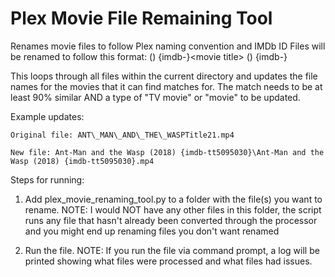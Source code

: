# Plex Movie File Remaining Tool
 Renames movie files to follow Plex naming convention and IMDb ID
 Files will be renamed to follow this format:
 <movie title> (<movie year>) {imdb-<IMDB ID>}\<movie title> (<movie year>) {imdb-<IMDB ID>}
 
 
 
 This loops through all files within the current directory and updates the file names for the movies that it can find matches for. The match needs to be at least 90% similar AND a type of "TV movie" or "movie" to be updated.
 
 
 
 Example updates:
 
 	Original file: ANT\_MAN\_AND\_THE\_WASPTitle21.mp4
 	
 	New file: Ant-Man and the Wasp (2018) {imdb-tt5095030}\Ant-Man and the Wasp (2018) {imdb-tt5095030}.mp4



 Steps for running:
 
 1. Add plex\_movie\_renaming\_tool.py to a folder with the file(s) you want to rename. NOTE: I would NOT have any other files in this folder, the script runs any file that hasn't already been converted through the processor and you might end up renaming files you don't want renamed
 
 2. Run the file. NOTE: If you run the file via command prompt, a log will be printed showing what files were processed and what files had issues.